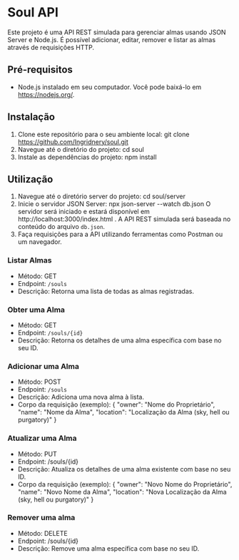 # Soul API

Este projeto é uma API REST simulada para gerenciar almas usando JSON Server e Node.js. É possível adicionar, editar, remover e listar as almas através de requisições HTTP.

## Pré-requisitos

- Node.js instalado em seu computador. Você pode baixá-lo em https://nodejs.org/.

## Instalação

1. Clone este repositório para o seu ambiente local: git clone https://github.com/Ingridnery/soul.git
2. Navegue até o diretório do projeto: cd soul
3. Instale as dependências do projeto: npm install

## Utilização

1. Navegue até o diretório server do projeto: cd soul/server
2. Inicie o servidor JSON Server: npx json-server --watch db.json
    O servidor será iniciado e estará disponível em http://localhost:3000/index.html . A API REST simulada será baseada no conteúdo do arquivo `db.json`.
3. Faça requisições para a API utilizando ferramentas como Postman ou um navegador.

### Listar Almas

- Método: GET
- Endpoint: `/souls`
- Descrição: Retorna uma lista de todas as almas registradas.

### Obter uma Alma

- Método: GET
- Endpoint: `/souls/{id}`
- Descrição: Retorna os detalhes de uma alma específica com base no seu ID.

### Adicionar uma Alma

- Método: POST
- Endpoint: `/souls`
- Descrição: Adiciona uma nova alma à lista.
- Corpo da requisição (exemplo):
{
 "owner": "Nome do Proprietário",
 "name": "Nome da Alma",
 "location": "Localização da Alma (sky, hell ou purgatory)"
}

### Atualizar uma Alma

- Método: PUT
- Endpoint: /souls/{id}
- Descrição: Atualiza os detalhes de uma alma existente com base no seu ID.
- Corpo da requisição (exemplo):
{
  "owner": "Novo Nome do Proprietário",
  "name": "Novo Nome da Alma",
  "location": "Nova Localização da Alma (sky, hell ou purgatory)"
}

### Remover uma alma

- Método: DELETE
- Endpoint: /souls/{id}
- Descrição: Remove uma alma específica com base no seu ID.





